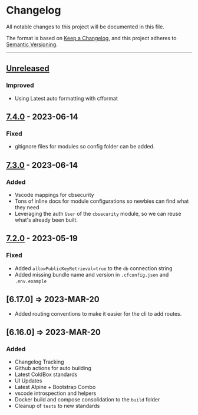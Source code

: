 # Changelog

All notable changes to this project will be documented in this file.

The format is based on [Keep a Changelog](https://keepachangelog.com/en/1.0.0/),
and this project adheres to [Semantic Versioning](https://semver.org/spec/v2.0.0.html).

* * *

## [Unreleased]

### Improved

- Using Latest auto formatting with cfformat

## [7.4.0] - 2023-06-14

### Fixed

- gitignore files for modules so config folder can be added.

## [7.3.0] - 2023-06-14

### Added

- Vscode mappings for cbsecurity
- Tons of inline docs for module configurations so newbies can find what they need
- Leveraging the auth `User` of the `cbsecurity` module, so we can reuse what's already been built.

## [7.2.0] - 2023-05-19

### Fixed

- Added `allowPublicKeyRetrieval=true` to the `db` connection string
- Added missing bundle name and version in `.cfconfig.json` and `.env.example`

## [6.17.0] => 2023-MAR-20

- Added routing conventions to make it easier for the cli to add routes.

## [6.16.0] => 2023-MAR-20

### Added

- Changelog Tracking
- Github actions for auto building
- Latest ColdBox standards
- UI Updates
- Latest Alpine + Bootstrap Combo
- vscode introspection and helpers
- Docker build and compose consolidation to the `build` folder
- Cleanup of `tests` to new standards

[Unreleased]: https://github.com/coldbox-templates/rest/compare/v7.4.0...HEAD

[7.4.0]: https://github.com/coldbox-templates/rest/compare/v7.3.0...v7.4.0
[Unreleased]: https://github.com/coldbox-templates/rest/compare/v7.4.0...HEAD

[7.4.0]: https://github.com/coldbox-templates/rest/compare/v7.3.0...v7.4.0

[7.3.0]: https://github.com/coldbox-templates/rest/compare/v7.2.0...v7.3.0

[7.2.0]: https://github.com/coldbox-templates/rest/compare/v7.0.0...v7.2.0
